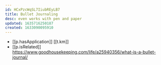 ```yaml
---
id: HCxPzcWqSL7IiubREyLB7
title: Bullet Journaling
desc: even works with pen and paper
updated: 1635716250187
created: 1633090095910
---
```



- [[p.hasApplication]] [[t.km]] 
- [[p.isRelated]] https://www.goodhousekeeping.com/life/a25940356/what-is-a-bullet-journal/
